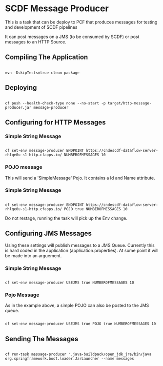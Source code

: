 # SCDF Message Producer

This is a task that can be deploy to PCF that produces messages for testing and development of SCDF pipelines

It can post messages on a JMS (to be consumed by SCDF) or post messages to an HTTP Source.

## Compiling The Application

```shell

mvn -DskipTests=true clean package

```

## Deploying

```shell

cf push --health-check-type none --no-start -p target/http-message-producer.jar message-producer

```

## Configuring for HTTP Messages

### Simple String Message

``` shell

cf set-env message-producer ENDPOINT https://cndescdf-dataflow-server-rhlqe0u-s1-http.cfapps.io/ NUMBEROFMESSAGES 10

```

### POJO message

This will send a 'SimpleMessage' Pojo. It contains a Id and Name attribute.

### Simple String Message

``` shell

cf set-env message-producer ENDPOINT https://cndescdf-dataflow-server-rhlqe0u-s1-http.cfapps.io/ POJO true NUMBEROFMESSAGES 10

```

Do not restage, running the task will pick up the Env change.

## Configuring JMS Messages

Using these settings will publish messages to a JMS Queue. Currently this is hard coded in the application (application.properties). At some point it will be made into an arguement.

### Simple String Message

``` shell

cf set-env message-producer USEJMS true NUMBEROFMESSAGES 10

```


### Pojo Message

As in the example above, a simple POJO can also be posted to the JMS queue.

``` shell

cf set-env message-producer USEJMS true POJO true NUMBEROFMESSAGES 10

```

## Sending The Messages

```shell

cf run-task message-producer ".java-buildpack/open_jdk_jre/bin/java org.springframework.boot.loader.JarLauncher --name messages

```

